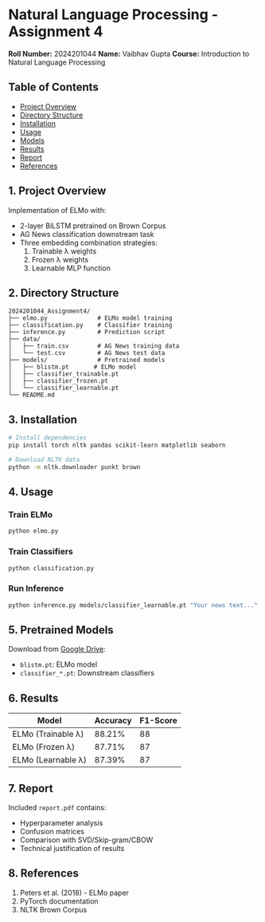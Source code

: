 # Natural Language Processing - Assignment 4
**Roll Number:** 2024201044
**Name:** Vaibhav Gupta
**Course:** Introduction to Natural Language Processing  


## Table of Contents
- [Project Overview](#overview)
- [Directory Structure](#structure)
- [Installation](#installation)
- [Usage](#usage)
- [Models](#models)
- [Results](#results)
- [Report](#report)
- [References](#references)

<a name="overview"></a>
## 1. Project Overview
Implementation of ELMo with:
- 2-layer BiLSTM pretrained on Brown Corpus
- AG News classification downstream task
- Three embedding combination strategies:
  1. Trainable λ weights
  2. Frozen λ weights
  3. Learnable MLP function

<a name="structure"></a>
## 2. Directory Structure
```
2024201044_Assignment4/
├── elmo.py              # ELMo model training
├── classification.py    # Classifier training
├── inference.py         # Prediction script
├── data/
│   ├── train.csv        # AG News training data
│   └── test.csv         # AG News test data
├── models/              # Pretrained models
│   ├── blistm.pt       # ELMo model
│   ├── classifier_trainable.pt
│   ├── classifier_frozen.pt
│   └── classifier_learnable.pt
└── README.md
```

<a name="installation"></a>
## 3. Installation
```bash
# Install dependencies
pip install torch nltk pandas scikit-learn matplotlib seaborn

# Download NLTK data
python -m nltk.downloader punkt brown
```

<a name="usage"></a>
## 4. Usage

### Train ELMo
```bash
python elmo.py
```

### Train Classifiers
```bash
python classification.py
```

### Run Inference
```bash
python inference.py models/classifier_learnable.pt "Your news text..."
```

<a name="models"></a>
## 5. Pretrained Models
Download from [Google Drive](https://drive.google.com/drive/folders/1Lc16P_XTfeNZe6CKFXk0u4pV9LehPRuq?usp=sharing):
- `blistm.pt`: ELMo model
- `classifier_*.pt`: Downstream classifiers

<a name="results"></a>
## 6. Results
| Model               | Accuracy | F1-Score |
|---------------------|----------|----------|
| ELMo (Trainable λ)  | 88.21%    | 88    |
| ELMo (Frozen λ)     | 87.71%    | 87    |
| ELMo (Learnable λ)    | 87.39%    | 87    |

<a name="report"></a>
## 7. Report
Included `report.pdf` contains:
- Hyperparameter analysis
- Confusion matrices
- Comparison with SVD/Skip-gram/CBOW
- Technical justification of results

<a name="references"></a>
## 8. References
1. Peters et al. (2018) - ELMo paper
2. PyTorch documentation
3. NLTK Brown Corpus
```